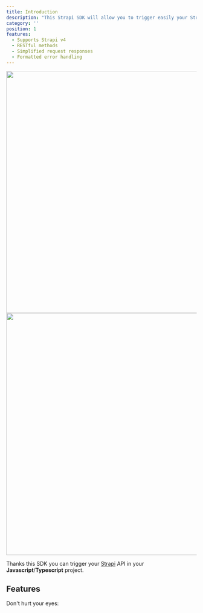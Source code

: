 ```yaml
---
title: Introduction
description: "This Strapi SDK will allow you to trigger easily your Strapi API"
category: ''
position: 1
features:
  - Supports Strapi v4
  - RESTful methods
  - Simplified request responses
  - Formatted error handling
---
```


<img src="/preview-light.png" class="light-img" width="1280" height="640" alt=""/>
<img src="/preview-dark.png" class="dark-img" width="1280" height="640" alt=""/>

Thanks this SDK you can trigger your [Strapi](https://strapi.io) API in your **<span class="text-primary-500">Javascript</span>**/**<span class="text-primary-500">Typescript</span>** project.

## Features

<list :items="features"></list>

<alert type="info">
<p class="flex items-center">Don't hurt your eyes:&nbsp;<app-color-switcher class="inline-flex ml-2"><app-color-switcher></p>
</alert>
